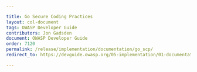 ```yaml
---

title: Go Secure Coding Practices
layout: col-document
tags: OWASP Developer Guide
contributors: Jon Gadsden
document: OWASP Developer Guide
order: 7120
permalink: /release/implementation/documentation/go_scp/
redirect_to: https://devguide.owasp.org/05-implementation/01-documentation/02-go-scp/

---
```

